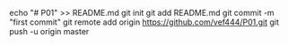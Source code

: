 echo "# P01" >> README.md
git init
git add README.md
git commit -m "first commit"
git remote add origin https://github.com/vef444/P01.git
git push -u origin master

